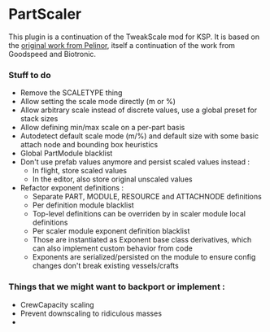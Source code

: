 # PartScaler

This plugin is a continuation of the TweakScale mod for KSP.
It is based on the [original work from Pelinor](https://github.com/pellinor0/TweakScale), itself a continuation of the work from Goodspeed and Biotronic.

### Stuff to do

- Remove the SCALETYPE thing
- Allow setting the scale mode directly (m or %)
- Allow arbitrary scale instead of discrete values, use a global preset for stack sizes
- Allow defining min/max scale on a per-part basis
- Autodetect default scale mode (m/%) and default size with some basic attach node and bounding box heuristics
- Global PartModule blacklist
- Don't use prefab values anymore and persist scaled values instead :
  - In flight, store scaled values
  - In the editor, also store original unscaled values
- Refactor exponent definitions :
  - Separate PART, MODULE, RESOURCE and ATTACHNODE definitions
  - Per definition module blacklist
  - Top-level definitions can be overriden by in scaler module local definitions
  - Per scaler module exponent definition blacklist
  - Those are instantiated as Exponent base class derivatives, which can also implement custom behavior from code
  - Exponents are serialized/persisted on the module to ensure config changes don't break existing vessels/crafts

### Things that we might want to backport or implement :
- CrewCapacity scaling
- Prevent downscaling to ridiculous masses
- 